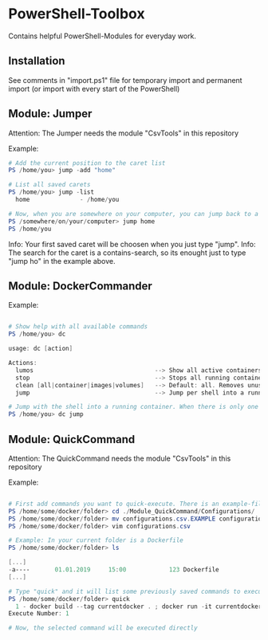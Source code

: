 # PowerShell-Toolbox

Contains helpful PowerShell-Modules for everyday work.

## Installation

See comments in "import.ps1" file for temporary import and permanent import (or import with every start of the PowerShell)


## Module: Jumper

Attention: The Jumper needs the module "CsvTools" in this repository

Example:

```powershell
# Add the current position to the caret list
PS /home/you> jump -add "home"

# List all saved carets
PS /home/you> jump -list
  home              - /home/you

# Now, when you are somewhere on your computer, you can jump back to a saved caret
PS /somewhere/on/your/computer> jump home
PS /home/you
```

Info: Your first saved caret will be choosen when you just type "jump".
Info: The search for the caret is a contains-search, so its enought just to type "jump ho" in the example above.


## Module: DockerCommander

Example:

```powershell

# Show help with all available commands
PS /home/you> dc

usage: dc [action]

Actions:
  lumos                                  --> Show all active containers and all images
  stop                                   --> Stops all running containers
  clean [all|container|images|volumes]   --> Default: all. Removes unused containers, images and volumes.
  jump                                   --> Jump per shell into a running container

# Jump with the shell into a running container. When there is only one container running, jump directly into it.
PS /home/you> dc jump

```


## Module: QuickCommand

Attention: The QuickCommand needs the module "CsvTools" in this repository

Example:

```powershell

# First add commands you want to quick-execute. There is an example-file in the configurations-subfolder
PS /home/some/docker/folder> cd ./Module_QuickCommand/Configurations/
PS /home/some/docker/folder> mv configurations.csv.EXAMPLE configurations.csv
PS /home/some/docker/folder> vim configurations.csv

# Example: In your current folder is a Dockerfile
PS /home/some/docker/folder> ls

[...]
-a----       01.01.2019     15:00            123 Dockerfile
[...]

# Type "quick" and it will list some previously saved commands to execute them directly
PS /home/some/docker/folder> quick
  1 - docker build --tag currentdocker . ; docker run -it currentdocker
Execute Number: 1

# Now, the selected command will be executed directly

```


